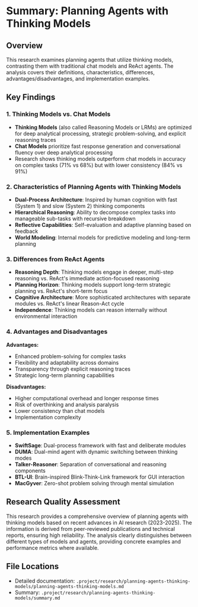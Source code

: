 # Summary: Planning Agents with Thinking Models

## Overview
This research examines planning agents that utilize thinking models, contrasting them with traditional chat models and ReAct agents. The analysis covers their definitions, characteristics, differences, advantages/disadvantages, and implementation examples.

## Key Findings

### 1. Thinking Models vs. Chat Models
- **Thinking Models** (also called Reasoning Models or LRMs) are optimized for deep analytical processing, strategic problem-solving, and explicit reasoning traces
- **Chat Models** prioritize fast response generation and conversational fluency over deep analytical processing
- Research shows thinking models outperform chat models in accuracy on complex tasks (71% vs 68%) but with lower consistency (84% vs 91%)

### 2. Characteristics of Planning Agents with Thinking Models
- **Dual-Process Architecture**: Inspired by human cognition with fast (System 1) and slow (System 2) thinking components
- **Hierarchical Reasoning**: Ability to decompose complex tasks into manageable sub-tasks with recursive breakdown
- **Reflective Capabilities**: Self-evaluation and adaptive planning based on feedback
- **World Modeling**: Internal models for predictive modeling and long-term planning

### 3. Differences from ReAct Agents
- **Reasoning Depth**: Thinking models engage in deeper, multi-step reasoning vs. ReAct's immediate action-focused reasoning
- **Planning Horizon**: Thinking models support long-term strategic planning vs. ReAct's short-term focus
- **Cognitive Architecture**: More sophisticated architectures with separate modules vs. ReAct's linear Reason-Act cycle
- **Independence**: Thinking models can reason internally without environmental interaction

### 4. Advantages and Disadvantages
**Advantages:**
- Enhanced problem-solving for complex tasks
- Flexibility and adaptability across domains
- Transparency through explicit reasoning traces
- Strategic long-term planning capabilities

**Disadvantages:**
- Higher computational overhead and longer response times
- Risk of overthinking and analysis paralysis
- Lower consistency than chat models
- Implementation complexity

### 5. Implementation Examples
- **SwiftSage**: Dual-process framework with fast and deliberate modules
- **DUMA**: Dual-mind agent with dynamic switching between thinking modes
- **Talker-Reasoner**: Separation of conversational and reasoning components
- **BTL-UI**: Brain-inspired Blink-Think-Link framework for GUI interaction
- **MacGyver**: Zero-shot problem solving through mental simulation

## Research Quality Assessment
This research provides a comprehensive overview of planning agents with thinking models based on recent advances in AI research (2023-2025). The information is derived from peer-reviewed publications and technical reports, ensuring high reliability. The analysis clearly distinguishes between different types of models and agents, providing concrete examples and performance metrics where available.

## File Locations
- Detailed documentation: `.project/research/planning-agents-thinking-models/planning-agents-thinking-models.md`
- Summary: `.project/research/planning-agents-thinking-models/summary.md`